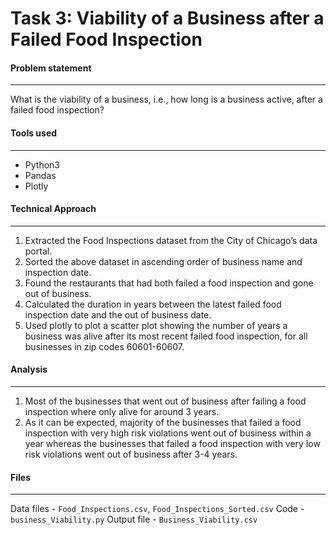 # Task 3: Viability of a Business after a Failed Food Inspection

#### Problem statement
----
What is the viability of a business, i.e., how long is a business active, after a failed food inspection?

#### Tools used
----
- Python3
- Pandas
- Plotly

#### Technical Approach
----
1. Extracted the Food Inspections dataset from the City of Chicago’s data portal.
2. Sorted the above dataset in ascending order of business name and inspection date.
3. Found the restaurants that had both failed a food inspection and gone out of business.
4. Calculated the duration in years between the latest failed food inspection date and the out of business date.
5. Used plotly to plot a scatter plot showing the number of years a business was alive after its most recent failed food inspection, for all businesses in zip codes 60601-60607.

#### Analysis
----
1. Most of the businesses that went out of business after failing a food inspection where only alive for around 3 years.
2. As it can be expected, majority of the businesses that failed a food inspection with very high risk violations went out of business within a year whereas the businesses that failed a food inspection with very low risk violations went out of business after 3-4 years.

#### Files
----
Data files - `Food_Inspections.csv`, `Food_Inspections_Sorted.csv`
Code - `business_Viability.py`
Output file - `Business_Viability.csv`
